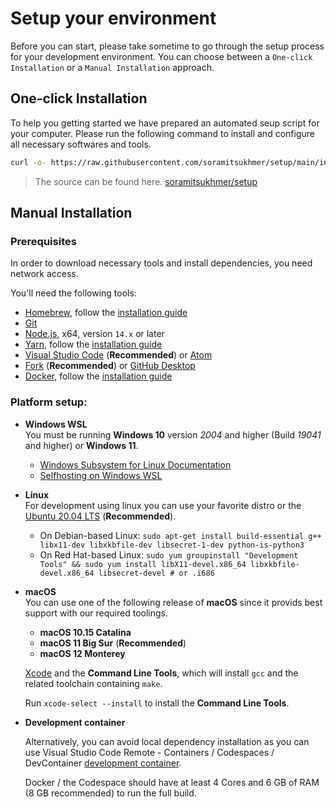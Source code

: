 # Setup your environment

Before you can start, please take sometime to go through the setup process for your development environment. You can choose between a `One-click Installation` or a `Manual Installation` approach.

## One-click Installation

To help you getting started we have prepared an automated seup script for your computer. Please run the following command to install and configure all necessary softwares and tools.

```sh
curl -o- https://raw.githubusercontent.com/soramitsukhmer/setup/main/install | sh
```

> The source can be found here. [soramitsukhmer/setup](https://github.com/soramitsukhmer/setup)


## Manual Installation

### Prerequisites

In order to download necessary tools and install dependencies, you need network access.

You'll need the following tools:

- [Homebrew](https://brew.sh/), follow the [installation guide](https://brew.sh/#install)
- [Git](https://git-scm.com/)
- [Node.js](https://nodejs.org/en/), x64, version `14.x` or later
- [Yarn](https://yarnpkg.com/), follow the [installation guide](https://yarnpkg.com/en/docs/install)
- [Visual Studio Code](https://code.visualstudio.com/) (**Recommended**) or [Atom](https://atom.io/)
- [Fork](https://git-fork.com/) (**Recommended**) or [GitHub Desktop](https://desktop.github.com/)
- [Docker](https://www.docker.com/), follow the [installation guide](https://docs.docker.com/get-docker/)


### Platform setup:

- **Windows WSL**  
    You must be running **Windows 10** version *2004* and higher (Build *19041* and higher) or **Windows 11**.  

    - [Windows Subsystem for Linux Documentation](https://docs.microsoft.com/en-us/windows/wsl/)
    - [Selfhosting on Windows WSL](https://github.com/microsoft/vscode/wiki/Selfhosting-on-Windows-WSL)

- **Linux**  
    For development using linux you can use your favorite distro or the [Ubuntu 20.04 LTS](https://ubuntu.com/) (**Recommended**).

    - On Debian-based Linux: `sudo apt-get install build-essential g++ libx11-dev libxkbfile-dev libsecret-1-dev python-is-python3`
    - On Red Hat-based Linux: `sudo yum groupinstall "Development Tools" && sudo yum install libX11-devel.x86_64 libxkbfile-devel.x86_64 libsecret-devel # or .i686`

- **macOS**  
    You can use one of the following release of **macOS** since it provids best support with our required toolings.

    - **macOS 10.15 Catalina**
    - **macOS 11 Big Sur** (**Recommended**)
    - **macOS 12 Monterey**

    [Xcode](https://developer.apple.com/xcode/downloads/) and the **Command Line Tools**, which will install `gcc` and the related toolchain containing `make`.
    
    Run `xcode-select --install` to install the **Command Line Tools**.

- **Development container**

    Alternatively, you can avoid local dependency installation as you can use Visual Studio Code Remote - Containers / Codespaces / DevContainer [development container](https://code.visualstudio.com/docs/remote/containers).

    Docker / the Codespace should have at least 4 Cores and 6 GB of RAM (8 GB recommended) to run the full build.
